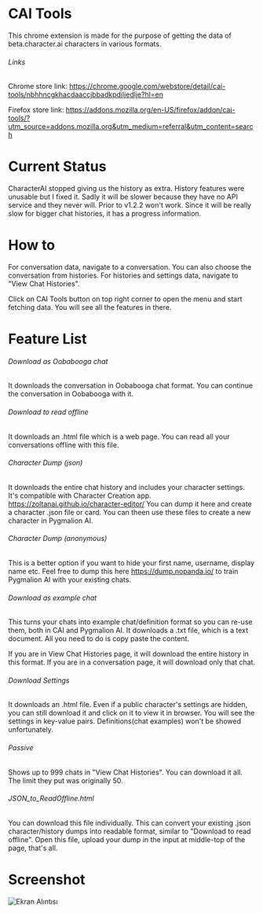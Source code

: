 # CAI Tools
This chrome extension is made for the purpose of getting the data of beta.character.ai characters in various formats. 
###### Links
Chrome store link: https://chrome.google.com/webstore/detail/cai-tools/nbhhncgkhacdaaccjbbadkpdiljedlje?hl=en

Firefox store link: https://addons.mozilla.org/en-US/firefox/addon/cai-tools/?utm_source=addons.mozilla.org&utm_medium=referral&utm_content=search
# Current Status
CharacterAI stopped giving us the history as extra. History features were unusable but I fixed it. Sadly it will be slower because they have no API service and they never will. Prior to v1.2.2 won't work. Since it will be really slow for bigger chat histories, it has a progress information.
# How to
For conversation data, navigate to a conversation. You can also choose the conversation from histories. 
For histories and settings data, navigate to "View Chat Histories".

Click on CAI Tools button on top right corner to open the menu and start fetching data. You will see all the features in there.
# Feature List
###### Download as Oobabooga chat
It downloads the conversation in Oobabooga chat format. You can continue the conversation in Oobabooga with it.
###### Download to read offline
It downloads an .html file which is a web page. You can read all your conversations offline with this file.
###### Character Dump (json)
It downloads the entire chat history and includes your character settings. It's compatible with Character Creation app. https://zoltanai.github.io/character-editor/ You can dump it here and create a character .json file or card. You can theen use these files to create a new character in Pygmalion AI.
###### Character Dump (anonymous)
This is a better option if you want to hide your first name, username, display name etc. Feel free to dump this here https://dump.nopanda.io/ to train Pygmalion AI with your existing chats.
###### Download as example chat
This turns your chats into example chat/definition format so you can re-use them, both in CAI and Pygmalion AI. It downloads a .txt file, which is a text document. All you need to do is copy paste the content.

If you are in View Chat Histories page, it will download the entire history in this format. If you are in a conversation page, it will download only that chat.
###### Download Settings
It downloads an .html file. Even if a public character's settings are hidden, you can still download it and click on it to view it in browser. You will see the settings in key-value pairs. Definitions(chat examples) won't be showed unfortunately.
###### Passive
Shows up to 999 chats in "View Chat Histories". You can download it all. The limit they put was originally 50.

###### JSON_to_ReadOffline.html
You can download this file individually. This can convert your existing .json character/history dumps into readable format, similar to "Download to read offline". Open this file, upload your dump in the input at middle-top of the page, that's all.

# Screenshot
![Ekran Alıntısı](https://user-images.githubusercontent.com/38238671/230451305-596233fa-8541-452d-8d55-60dd0bb5e557.PNG)
